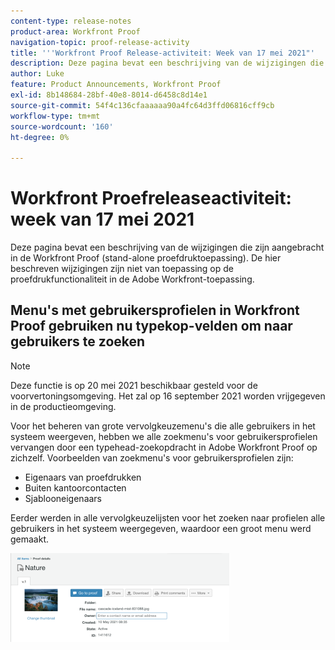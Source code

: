 ```yaml
---
content-type: release-notes
product-area: Workfront Proof
navigation-topic: proof-release-activity
title: '''Workfront Proof Release-activiteit: Week van 17 mei 2021"'
description: Deze pagina bevat een beschrijving van de wijzigingen die zijn aangebracht in de Workfront Proof (stand-alone proefdruktoepassing). De hier beschreven wijzigingen zijn niet van toepassing op de proefdrukfunctionaliteit in de Adobe Workfront-toepassing.
author: Luke
feature: Product Announcements, Workfront Proof
exl-id: 8b148684-28bf-40e8-8014-d6458c8d14e1
source-git-commit: 54f4c136cfaaaaaa90a4fc64d3ffd06816cff9cb
workflow-type: tm+mt
source-wordcount: '160'
ht-degree: 0%

---
```


# Workfront Proefreleaseactiviteit: week van 17 mei 2021

Deze pagina bevat een beschrijving van de wijzigingen die zijn aangebracht in de Workfront Proof (stand-alone proefdruktoepassing). De hier beschreven wijzigingen zijn niet van toepassing op de proefdrukfunctionaliteit in de Adobe Workfront-toepassing.

## Menu&#39;s met gebruikersprofielen in Workfront Proof gebruiken nu typekop-velden om naar gebruikers te zoeken

>[!NOTE]
>
>Deze functie is op 20 mei 2021 beschikbaar gesteld voor de voorvertoningsomgeving. Het zal op 16 september 2021 worden vrijgegeven in de productieomgeving.

Voor het beheren van grote vervolgkeuzemenu&#39;s die alle gebruikers in het systeem weergeven, hebben we alle zoekmenu&#39;s voor gebruikersprofielen vervangen door een typehead-zoekopdracht in Adobe Workfront Proof op zichzelf. Voorbeelden van zoekmenu&#39;s voor gebruikersprofielen zijn:

* Eigenaars van proefdrukken
* Buiten kantoorcontacten
* Sjablooneigenaars

Eerder werden in alle vervolgkeuzelijsten voor het zoeken naar profielen alle gebruikers in het systeem weergegeven, waardoor een groot menu werd gemaakt.

![](assets/user-profile-typeahead-350x142.png)
